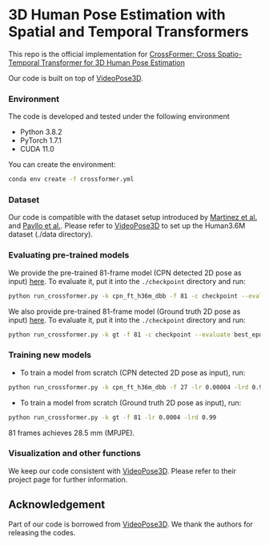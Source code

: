 # 3D Human Pose Estimation with Spatial and Temporal Transformers
This repo is the official implementation for [CrossFormer: Cross Spatio-Temporal Transformer for 3D Human Pose Estimation](https://arxiv.org/abs/2203.13387)  




Our code is built on top of [VideoPose3D](https://github.com/facebookresearch/VideoPose3D).

### Environment

The code is developed and tested under the following environment

* Python 3.8.2
* PyTorch 1.7.1
* CUDA 11.0

You can create the environment:
```bash
conda env create -f crossformer.yml
```

### Dataset

Our code is compatible with the dataset setup introduced by [Martinez et al.](https://github.com/una-dinosauria/3d-pose-baseline) and [Pavllo et al.](https://github.com/facebookresearch/VideoPose3D). Please refer to [VideoPose3D](https://github.com/facebookresearch/VideoPose3D) to set up the Human3.6M dataset  (./data directory). 

### Evaluating pre-trained models

We provide the pre-trained 81-frame model (CPN detected 2D pose as input) [here](https://drive.google.com/file/d/1eNmpfTAhc-6hKLQjXv7qeCdpVvZlI8D1/view?usp=sharing). To evaluate it, put it into the `./checkpoint` directory and run:

```bash
python run_crossformer.py -k cpn_ft_h36m_dbb -f 81 -c checkpoint --evaluate best_epoch44.4.bin
```

We also provide pre-trained 81-frame model (Ground truth 2D pose as input) [here](https://drive.google.com/file/d/1LF-HVcyqMWC8VBWDXrL4oVfGzGnpT8aN/view?usp=sharing). To evaluate it, put it into the `./checkpoint` directory and run:

```bash
python run_crossformer.py -k gt -f 81 -c checkpoint --evaluate best_epoch_gt_28.5.bin
```


### Training new models

* To train a model from scratch (CPN detected 2D pose as input), run:

```bash
python run_crossformer.py -k cpn_ft_h36m_dbb -f 27 -lr 0.00004 -lrd 0.99
```

 

* To train a model from scratch (Ground truth 2D pose as input), run:

```bash
python run_crossformer.py -k gt -f 81 -lr 0.0004 -lrd 0.99
```

81 frames achieves 28.5 mm (MPJPE). 

### Visualization and other functions

We keep our code consistent with [VideoPose3D](https://github.com/facebookresearch/VideoPose3D). Please refer to their project page for further information. 

## Acknowledgement

Part of our code is borrowed from [VideoPose3D](https://github.com/facebookresearch/VideoPose3D). We thank the authors for releasing the codes.
